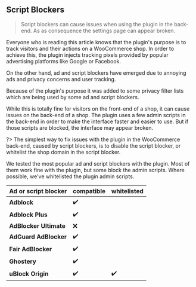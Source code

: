 ## Script Blockers

> Script blockers can cause issues when using the plugin in the back-end. As as consequence the settings page can appear broken.

Everyone who is reading this article knows that the plugin's purpose is to track visitors and their actions on a WooCommerce shop. In order to achieve this, the plugin injects tracking pixels provided by popular advertising platforms like Google or Facebook. 

On the other hand, ad and script blockers have emerged due to annoying ads and privacy concerns and user tracking.

Because of the plugin's purpose it was added to some privacy filter lists which are being used by some ad and script blockers. 

While this is totally fine for visitors on the front-end of a shop, it can cause issues on the back-end of a shop. The plugin uses a few admin scripts in the back-end in order to make the interface faster and easier to use. But if those scripts are blocked, the interface may appear broken. 

?> The simplest way to fix issues with the plugin in the WooCommerce back-end, caused by script blockers, is to disable the script blocker, or whitelist the shop domain in the script blocker. 

We tested the most popular ad and script blockers with the plugin. Most of them work fine with the plugin, but some block the admin scripts. Where possible, we've whitelisted the plugin admin scripts. 

Ad or script blocker      | compatible  | whitelisted
---                       | ---         | ---
**Adblock**               | ✔️           | 
**Adblock Plus**          | ✔️           | 
**AdBlocker Ultimate**    | ❌          | 
**AdGuard AdBlocker**     | ✔️           | 
**Fair AdBlocker**        | ✔️           | 
**Ghostery**              | ✔️           | 
**uBlock Origin**         | ✔️           | ✔️



